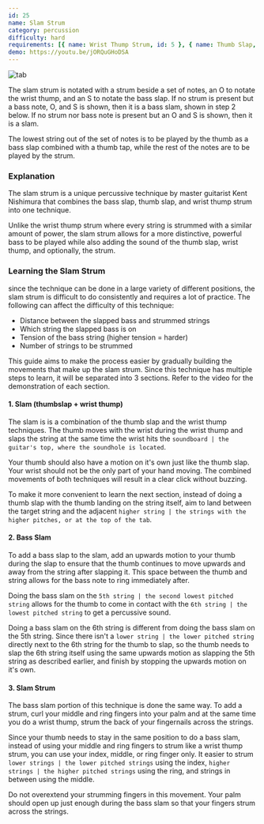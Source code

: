 ```yaml
---
id: 25
name: Slam Strum
category: percussion
difficulty: hard
requirements: [{ name: Wrist Thump Strum, id: 5 }, { name: Thumb Slap, id: 1 }]
demo: https://youtu.be/jORQuGHoDSA
---
```


![tab](/img/t/slam-strum.jpg)

The slam strum is notated with a strum beside a set of notes, an O to notate the wrist thump, and an S to notate the bass slap. If no strum is present but a bass note, O, and S is shown, then it is a bass slam, shown in step 2 below. If no strum nor bass note is present but an O and S is shown, then it is a slam.

The lowest string out of the set of notes is to be played by the thumb as a bass slap combined with a thumb tap, while the rest of the notes are to be played by the strum.

### Explanation

The slam strum is a unique percussive technique by master guitarist Kent Nishimura that combines the bass slap, thumb slap, and wrist thump strum into one technique.

Unlike the wrist thump strum where every string is strummed with a similar amount of power, the slam strum allows for a more distinctive, powerful bass to be played while also adding the sound of the thumb slap, wrist thump, and optionally, the strum.

### Learning the Slam Strum

since the technique can be done in a large variety of different positions, the slam strum is difficult to do consistently and requires a lot of practice. The following can affect the difficulty of this technique:

- Distance between the slapped bass and strummed strings
- Which string the slapped bass is on
- Tension of the bass string (higher tension = harder)
- Number of strings to be strummed

This guide aims to make the process easier by gradually building the movements that make up the slam strum. Since this technique has multiple steps to learn, it will be separated into 3 sections. Refer to the video for the demonstration of each section.

#### 1. Slam (thumbslap + wrist thump)

The slam is is a combination of the thumb slap and the wrist thump techniques. The thumb moves with the wrist during the wrist thump and slaps the string at the same time the wrist hits the `soundboard | the guitar's top, where the soundhole is located`.

Your thumb should also have a motion on it's own just like the thumb slap. Your wrist should not be the only part of your hand moving. The combined movements of both techniques will result in a clear click without buzzing.

To make it more convenient to learn the next section, instead of doing a thumb slap with the thumb landing on the string itself, aim to land between the target string and the adjacent `higher string | the strings with the higher pitches, or at the top of the tab`.

#### 2. Bass Slam

To add a bass slap to the slam, add an upwards motion to your thumb during the slap to ensure that the thumb continues to move upwards and away from the string after slapping it. This space between the thumb and string allows for the bass note to ring immediately after.

Doing the bass slam on the `5th string | the second lowest pitched string` allows for the thumb to come in contact with the `6th string | the lowest pitched string` to get a percussive sound.

Doing a bass slam on the 6th string is different from doing the bass slam on the 5th string. Since there isn't a `lower string | the lower pitched string` directly next to the 6th string for the thumb to slap, so the thumb needs to slap the 6th string itself using the same upwards motion as slapping the 5th string as described earlier, and finish by stopping the upwards motion on it's own.

#### 3. Slam Strum

The bass slam portion of this technique is done the same way. To add a strum, curl your middle and ring fingers into your palm and at the same time you do a wrist thump, strum the back of your fingernails across the strings.

Since your thumb needs to stay in the same position to do a bass slam, instead of using your middle and ring fingers to strum like a wrist thump strum, you can use your index, middle, or ring finger only. It easier to strum `lower strings | the lower pitched strings` using the index, `higher strings | the higher pitched strings` using the ring, and strings in between using the middle.

Do not overextend your strumming fingers in this movement. Your palm should open up just enough during the bass slam so that your fingers strum across the strings.
